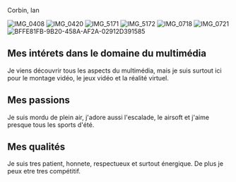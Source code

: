 Corbin, Ian

![IMG_0408](https://user-images.githubusercontent.com/106936139/214934238-9585a1ee-3225-4bad-b483-e9c84b68e9ad.jpeg)
![IMG_0420](https://user-images.githubusercontent.com/106936139/214934240-14c8b596-3857-4ac9-9fe4-c89de3f603e6.jpeg)
![IMG_5171](https://user-images.githubusercontent.com/106936139/214934243-65f184ae-fa18-4c87-860e-366927a87b69.JPG)
![IMG_5172](https://user-images.githubusercontent.com/106936139/214934246-fba9b234-f539-496c-b413-04fddda7aa5f.JPG)
![IMG_0718](https://user-images.githubusercontent.com/106936139/214934249-c5d54800-c840-4448-9242-37deae19b06a.JPG)
![IMG_0721](https://user-images.githubusercontent.com/106936139/214934250-13552460-4059-497e-8bf5-98f624b78581.JPG)
![BFFE81FB-9B20-458A-AF2A-02912D391585](https://user-images.githubusercontent.com/106936139/214934251-f249e4eb-61ed-423b-891d-74d29ae76eb8.jpg)

## **Mes intérets dans le domaine du multimédia**
Je viens découvrir tous les aspects du multimédia, mais je suis surtout ici pour le montage vidéo, le jeux vidéo et la réalité virtuel.

## Mes passions
Je suis mordu de plein air, j'adore aussi l'escalade, le airsoft et j'aime presque tous les sports d'été.

## Mes qualités
Je suis tres patient, honnete, respectueux et surtout énergique. De plus je peux etre tres compétitif.


